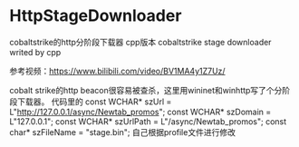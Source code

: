 # HttpStageDownloader
cobaltstrike的http分阶段下载器 cpp版本
cobaltstrike stage downloader writed by cpp

参考视频：https://www.bilibili.com/video/BV1MA4y1Z7Uz/

cobalt strike的http beacon很容易被查杀，这里用wininet和winhttp写了个分阶段下载器。
代码里的
   const WCHAR* szUrl = L"http://127.0.0.1/async/Newtab_promos";
    const WCHAR* szDomain = L"127.0.0.1";
    const WCHAR* szUrlPath = L"/async/Newtab_promos";
    const char* szFileName = "stage.bin";
自己根据profile文件进行修改


